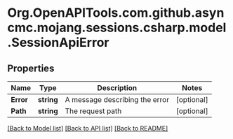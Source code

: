 # Org.OpenAPITools.com.github.asyncmc.mojang.sessions.csharp.model.SessionApiError
## Properties

Name | Type | Description | Notes
------------ | ------------- | ------------- | -------------
**Error** | **string** | A message describing the error | [optional] 
**Path** | **string** | The request path | [optional] 

[[Back to Model list]](../README.md#documentation-for-models) [[Back to API list]](../README.md#documentation-for-api-endpoints) [[Back to README]](../README.md)

